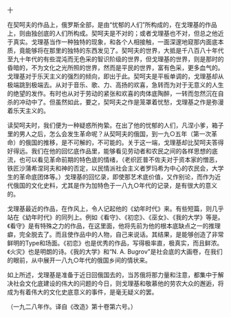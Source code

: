 十

  

在契呵夫的作品上，俄罗斯全部，是由“忧郁的人们”所构成的，在戈理基的作品上，则由独创底的人们所构成。契呵夫是不对的；或者戈理基也不对，但总之他近于真实。戈理基当作一种独特的现象，和各个人相接触，一面深邃地窥那内面底本质，竟能够将在那里的独特的东西发见了。契呵夫的世界，大抵是千八百八十年代至九十年代的有些混沌而无色采的智识阶级的世界，但戈理基的世界，则是那时的昏暗的，不为文化之光所照的世界，然而是平民的世界，富有色采，更多血气的。戈理基对于乐天主义的强烈的倾向，即出于此。契呵夫是平板单调的，戈理基却从极端跳到极端去。从对于音乐、歌、力、高扬的欢喜，急转而为对于无意义的人生的绝望的发作。有时也从对于劳动的紧张和欢喜的肉体底陶醉，一转而忽然沉在自杀的冲动中了。但虽然如此，要之，契呵夫之作是笼罩着忧愁，戈理基之作是弥漫着乐天主义的。

读契呵夫时，我们便为一种疑惑所拘絷。在出了他的忧郁的人们，凡涅小爹，箱子里的男人之后，怎么会发生革命呢？从契呵夫的俄国，到一九○五年（第一次革命）的俄国的推移，是不可解的，不可能的。关于这一端，戈理基却比契呵夫答得好得远。我们在他的回忆底作品里，能够看见劳动者和农民之间的各样思想的底流，也可以看见革命前期的特色底的情绪，（老织匠普不佐夫对于资本家的憎恶，铁匠沙蒲希涅珂夫和神的否定，以民情派社会主义者罗玛希为中心的农民会，大学生的革命底团体等。）戈理基的回忆录，即使那艺术底价值，又作别论，而作为近代俄国的文化史料，尤其是作为加特色于一八九○年代的记录，是有很大的意义的。

戈理基最近的作品，在作风上，令人记起他的《幼年时代》来。有些短篇，则几乎站在《幼年时代》的同列上。例如《看守》、《初恋》、《巫女》、《我的大学》等是。《看守》是有特殊之力的作品，在这里面，他将先前为他的根本底缺点之一的推理癖，完全脱去了。而且使作品中的人物，自己来说话。其结果，是能够创造了非常鲜明的Type和场面。《初恋》也是优秀的作品，写得极率直，极真实，而且鲜浓。《火灾》也是明朗的诗。《我的大学》和“N. A. Bugrov”是社会底的大画卷，在我们的眼前，从中展开一八九○年代的俄国乡间的情状来。

如上所述，戈理基是准备于近日回俄国去的，当苏俄将那力量和注意，都集中于解决社会文化底建设的伟大的问题的今日，则戈理基和敬慕他的劳农大众的邂逅，将成为有着伟大的文化史底意义的事件，是毫无疑义的罢。

  

（一九二八年作。译自《改造》第十卷第六号。）